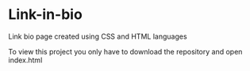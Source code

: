 # Link-in-bio
Link bio page created using CSS and HTML languages

To view this project you only have to download the repository and open index.html
